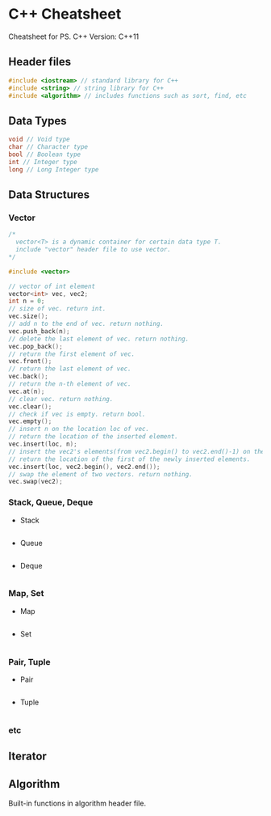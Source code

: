 # C++ Cheatsheet
Cheatsheet for PS.
C++ Version: C++11

## Header files
```c++
#include <iostream> // standard library for C++
#include <string> // string library for C++
#include <algorithm> // includes functions such as sort, find, etc
```

## Data Types
```c++
void // Void type
char // Character type
bool // Boolean type
int // Integer type
long // Long Integer type
```

## Data Structures

### Vector
```c++
/*
  vector<T> is a dynamic container for certain data type T.
  include "vector" header file to use vector.
*/

#include <vector>

// vector of int element
vector<int> vec, vec2;
int n = 0;
// size of vec. return int.
vec.size();
// add n to the end of vec. return nothing.
vec.push_back(n);
// delete the last element of vec. return nothing.
vec.pop_back();
// return the first element of vec.
vec.front();
// return the last element of vec.
vec.back();
// return the n-th element of vec.
vec.at(n);
// clear vec. return nothing.
vec.clear();
// check if vec is empty. return bool.
vec.empty();
// insert n on the location loc of vec.
// return the location of the inserted element.
vec.insert(loc, n);
// insert the vec2's elements(from vec2.begin() to vec2.end()-1) on the loc.
// return the location of the first of the newly inserted elements.
vec.insert(loc, vec2.begin(), vec2.end());
// swap the element of two vectors. return nothing.
vec.swap(vec2);
```

### Stack, Queue, Deque
* Stack
```c++
```

* Queue
```c++
```

* Deque
```c++
```

### Map, Set
* Map
```c++
```

* Set
```c++
```

### Pair, Tuple
* Pair
```c++
```

* Tuple
```c++
```

### etc

## Iterator

## Algorithm
Built-in functions in algorithm header file.
```c++
```
